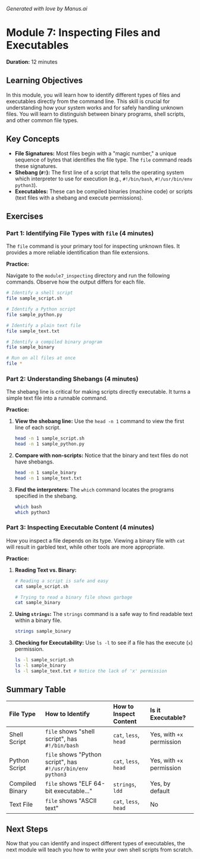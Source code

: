 _Generated with love by Manus.ai_

# Module 7: Inspecting Files and Executables

**Duration:** 12 minutes

## Learning Objectives

In this module, you will learn how to identify different types of files and executables directly from the command line. This skill is crucial for understanding how your system works and for safely handling unknown files. You will learn to distinguish between binary programs, shell scripts, and other common file types.

## Key Concepts

- **File Signatures:** Most files begin with a "magic number," a unique sequence of bytes that identifies the file type. The `file` command reads these signatures.
- **Shebang (`#!`):** The first line of a script that tells the operating system which interpreter to use for execution (e.g., `#!/bin/bash`, `#!/usr/bin/env python3`).
- **Executables:** These can be compiled binaries (machine code) or scripts (text files with a shebang and execute permissions).

## Exercises

### Part 1: Identifying File Types with `file` (4 minutes)

The `file` command is your primary tool for inspecting unknown files. It provides a more reliable identification than file extensions.

**Practice:**

Navigate to the `module7_inspecting` directory and run the following commands. Observe how the output differs for each file.

```bash
# Identify a shell script
file sample_script.sh

# Identify a Python script
file sample_python.py

# Identify a plain text file
file sample_text.txt

# Identify a compiled binary program
file sample_binary

# Run on all files at once
file *
```

### Part 2: Understanding Shebangs (4 minutes)

The shebang line is critical for making scripts directly executable. It turns a simple text file into a runnable command.

**Practice:**

1.  **View the shebang line:** Use the `head -n 1` command to view the first line of each script.

    ```bash
    head -n 1 sample_script.sh
    head -n 1 sample_python.py
    ```

2.  **Compare with non-scripts:** Notice that the binary and text files do not have shebangs.

    ```bash
    head -n 1 sample_binary
    head -n 1 sample_text.txt
    ```

3.  **Find the interpreters:** The `which` command locates the programs specified in the shebang.

    ```bash
    which bash
    which python3
    ```

### Part 3: Inspecting Executable Content (4 minutes)

How you inspect a file depends on its type. Viewing a binary file with `cat` will result in garbled text, while other tools are more appropriate.

**Practice:**

1.  **Reading Text vs. Binary:**

    ```bash
    # Reading a script is safe and easy
    cat sample_script.sh

    # Trying to read a binary file shows garbage
    cat sample_binary
    ```

2.  **Using `strings`:** The `strings` command is a safe way to find readable text within a binary file.

    ```bash
    strings sample_binary
    ```

3.  **Checking for Executability:** Use `ls -l` to see if a file has the execute (`x`) permission.

    ```bash
    ls -l sample_script.sh
    ls -l sample_binary
    ls -l sample_text.txt # Notice the lack of 'x' permission
    ```

## Summary Table

| File Type | How to Identify | How to Inspect Content | Is it Executable? |
| :--- | :--- | :--- | :--- |
| Shell Script | `file` shows "shell script", has `#!/bin/bash` | `cat`, `less`, `head` | Yes, with `+x` permission |
| Python Script | `file` shows "Python script", has `#!/usr/bin/env python3` | `cat`, `less`, `head` | Yes, with `+x` permission |
| Compiled Binary | `file` shows "ELF 64-bit executable..." | `strings`, `ldd` | Yes, by default |
| Text File | `file` shows "ASCII text" | `cat`, `less`, `head` | No |

## Next Steps

Now that you can identify and inspect different types of executables, the next module will teach you how to write your own shell scripts from scratch.

